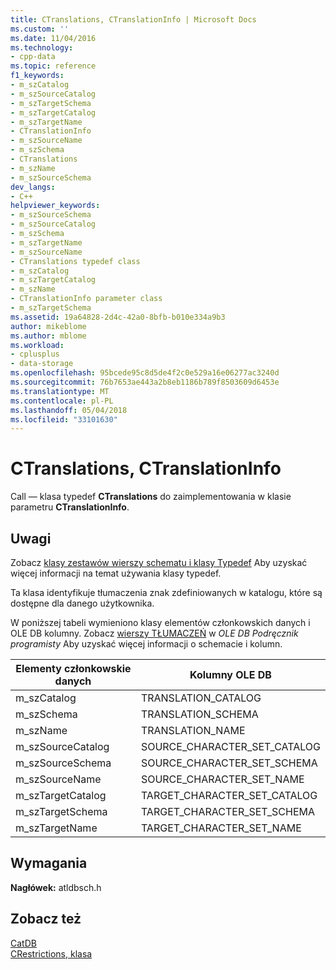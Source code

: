 ```yaml
---
title: CTranslations, CTranslationInfo | Microsoft Docs
ms.custom: ''
ms.date: 11/04/2016
ms.technology:
- cpp-data
ms.topic: reference
f1_keywords:
- m_szCatalog
- m_szSourceCatalog
- m_szTargetSchema
- m_szTargetCatalog
- m_szTargetName
- CTranslationInfo
- m_szSourceName
- m_szSchema
- CTranslations
- m_szName
- m_szSourceSchema
dev_langs:
- C++
helpviewer_keywords:
- m_szSourceSchema
- m_szSourceCatalog
- m_szSchema
- m_szTargetName
- m_szSourceName
- CTranslations typedef class
- m_szCatalog
- m_szTargetCatalog
- m_szName
- CTranslationInfo parameter class
- m_szTargetSchema
ms.assetid: 19a64828-2d4c-42a0-8bfb-b010e334a9b3
author: mikeblome
ms.author: mblome
ms.workload:
- cplusplus
- data-storage
ms.openlocfilehash: 95bcede95c8d5de4f2c0e529a16e06277ac3240d
ms.sourcegitcommit: 76b7653ae443a2b8eb1186b789f8503609d6453e
ms.translationtype: MT
ms.contentlocale: pl-PL
ms.lasthandoff: 05/04/2018
ms.locfileid: "33101630"
---
```

# <a name="ctranslations-ctranslationinfo"></a>CTranslations, CTranslationInfo
Call — klasa typedef **CTranslations** do zaimplementowania w klasie parametru **CTranslationInfo**.  
  
## <a name="remarks"></a>Uwagi  
 Zobacz [klasy zestawów wierszy schematu i klasy Typedef](../../data/oledb/schema-rowset-classes-and-typedef-classes.md) Aby uzyskać więcej informacji na temat używania klasy typedef.  
  
 Ta klasa identyfikuje tłumaczenia znak zdefiniowanych w katalogu, które są dostępne dla danego użytkownika.  
  
 W poniższej tabeli wymieniono klasy elementów członkowskich danych i OLE DB kolumny. Zobacz [wierszy TŁUMACZEŃ](https://msdn.microsoft.com/en-us/library/ms725365.aspx) w *OLE DB Podręcznik programisty* Aby uzyskać więcej informacji o schemacie i kolumn.  
  
|Elementy członkowskie danych|Kolumny OLE DB|  
|------------------|--------------------|  
|m_szCatalog|TRANSLATION_CATALOG|  
|m_szSchema|TRANSLATION_SCHEMA|  
|m_szName|TRANSLATION_NAME|  
|m_szSourceCatalog|SOURCE_CHARACTER_SET_CATALOG|  
|m_szSourceSchema|SOURCE_CHARACTER_SET_SCHEMA|  
|m_szSourceName|SOURCE_CHARACTER_SET_NAME|  
|m_szTargetCatalog|TARGET_CHARACTER_SET_CATALOG|  
|m_szTargetSchema|TARGET_CHARACTER_SET_SCHEMA|  
|m_szTargetName|TARGET_CHARACTER_SET_NAME|  
  
## <a name="requirements"></a>Wymagania  
 **Nagłówek:** atldbsch.h  
  
## <a name="see-also"></a>Zobacz też  
 [CatDB](../../visual-cpp-samples.md)   
 [CRestrictions, klasa](../../data/oledb/crestrictions-class.md)